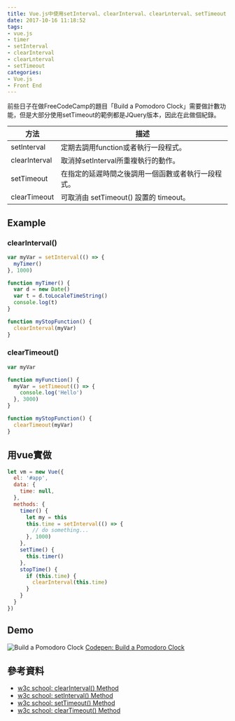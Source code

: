 ```yaml
---
title: Vue.js中使用setInterval、clearInterval、clearLnterval、setTimeout
date: 2017-10-16 11:18:52
tags: 
- vue.js
- timer
- setInterval
- clearInterval
- clearLnterval
- setTimeout
categories:
- Vue.js
- Front End
---
```

前些日子在做FreeCodeCamp的題目「Build a Pomodoro Clock」需要做計數功能，但是大部分使用setTimeout的範例都是JQuery版本，因此在此做個紀錄。

| 方法 | 描述 |
| -------- | -------- |
| setInterval | 定期去調用function或者執行一段程式。 |
| clearInterval | 取消掉setInterval所重複執行的動作。 |
| setTimeout | 在指定的延遲時間之後調用一個函數或者執行一段程式。 |
| clearTimeout | 可取消由 setTimeout() 設置的 timeout。 |

## Example
### clearInterval()
```js
var myVar = setInterval(() => {
  myTimer()
}, 1000)

function myTimer() {
  var d = new Date()
  var t = d.toLocaleTimeString()
  console.log(t)
}

function myStopFunction() {
  clearInterval(myVar)
}
```

### clearTimeout()
```js
var myVar

function myFunction() {
  myVar = setTimeout(() => {
    console.log('Hello')
  }, 3000)
}

function myStopFunction() {
  clearTimeout(myVar)
}
```

## 用vue實做
```js
let vm = new Vue({
  el: '#app',
  data: {
    time: null,
  },
  methods: {
    timer() {
      let my = this
      this.time = setInterval(() => {
        // do something...
      }, 1000)
    },
    setTime() {
      this.timer()
    },
    stopTime() {
      if (this.time) {
        clearInterval(this.time)
      }
    }
  }
})
```

## Demo
![Build a Pomodoro Clock](https://imgur.com/y7Xyuuo.png)
[Codepen: Build a Pomodoro Clock](https://codepen.io/jd615645/full/VMNzaM/)

## 參考資料
* [w3c school: clearInterval() Method](https://www.w3schools.com/jsref/met_win_clearinterval.asp)
* [w3c school: setInterval() Method](https://www.w3schools.com/jsref/met_win_setinterval.asp)
* [w3c school: setTimeout() Method](https://www.w3schools.com/jsref/met_win_settimeout.asp)
* [w3c school: clearTimeout() Method](https://www.w3schools.com/jsref/met_win_cleartimeout.asp)
